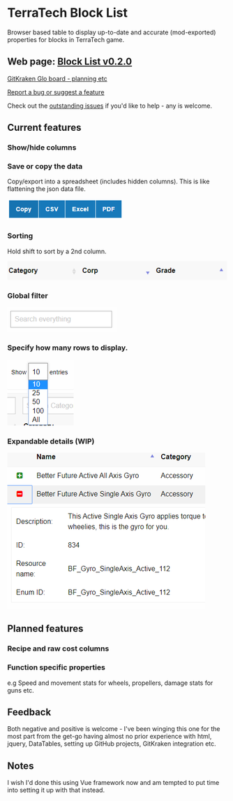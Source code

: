 # TerraTech Block List

Browser based table to display up-to-date and accurate (mod-exported) properties for blocks in TerraTech game.

## Web page: [Block List v0.2.0](https://danny-alexander.github.io/terratech-block-list/block-list.html)

[GitKraken Glo board - planning etc](https://app.gitkraken.com/glo/board/XVD-R2R-2QAPHQed)

[Report a bug or suggest a feature](https://github.com/Danny-Alexander/terratech-block-list/issues/new/choose)

Check out the [outstanding issues](https://github.com/Danny-Alexander/terratech-block-list/issues) if you'd like to help - any is welcome.

## Current features

### Show/hide columns

### Save or copy the data

Copy/export into a spreadsheet (includes hidden columns). This is like flattening the json data file.

![CopyOrExportData-v0.1.4.PNG](docs/images/CopyOrExportData-v0.1.4.PNG)

### Sorting

Hold shift to sort by a 2nd column.

![MultipleColumnSorting-v0.1.4.PNG](docs/images/MultipleColumnSorting-v0.1.4.PNG)

### Global filter

![GlobalSearch-v0.1.4.PNG](docs/images/GlobalSearch-v0.1.4.PNG)

### Specify how many rows to display.

![SelectTableLength-v0.1.4.PNG](docs/images/SelectTableLength-v0.1.4.PNG)

### Expandable details (WIP)

![ExpandableDetails-v0.1.4.PNG](docs/images/ExpandableDetails-v0.1.4.PNG)

## Planned features

### Recipe and raw cost columns

### Function specific properties

e.g Speed and movement stats for wheels, propellers, damage stats for guns etc.

## Feedback

Both negative and positive is welcome - I've been winging this one for the most part from the get-go having almost no prior experience with html, jquery, DataTables, setting up GitHub projects, GitKraken integration etc.

## Notes

I wish I'd done this using Vue framework now and am tempted to put time into setting it up with that instead.
